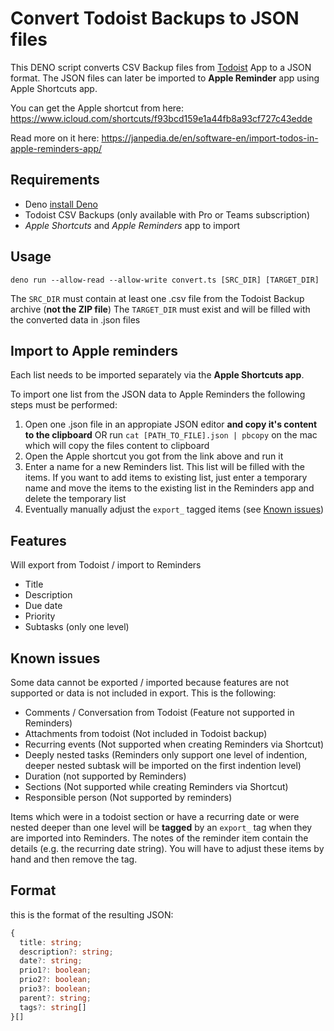 # Convert Todoist Backups to JSON files

This DENO script converts CSV Backup files from [Todoist](https://todoist.com/) App to a JSON format.
The JSON files can later be imported to **Apple Reminder** app using Apple Shortcuts app.

You can get the Apple shortcut from here: https://www.icloud.com/shortcuts/f93bcd159e1a44fb8a93cf727c43edde

Read more on it here: https://janpedia.de/en/software-en/import-todos-in-apple-reminders-app/

## Requirements
* Deno [install Deno](https://deno.com/)
* Todoist CSV Backups (only available with Pro or Teams subscription)
* *Apple Shortcuts* and *Apple Reminders* app to import

## Usage
```
deno run --allow-read --allow-write convert.ts [SRC_DIR] [TARGET_DIR]
```

The `SRC_DIR` must contain at least one .csv file from the Todoist Backup archive (**not the ZIP file**)
The `TARGET_DIR` must exist and will be filled with the converted data in .json files

## Import to Apple reminders
Each list needs to be imported separately via the **Apple Shortcuts app**.

To import one list from the JSON data to Apple Reminders the following steps must be performed:
1. Open one .json file in an appropiate JSON editor **and copy it's content to the clipboard** OR run `cat [PATH_TO_FILE].json | pbcopy` on the mac which will copy the files content to clipboard
1. Open the Apple shortcut you got from the link above and run it
1. Enter a name for a new Reminders list. This list will be filled with the items. If you want to add items to existing list, just enter a temporary name and move the items to the existing list in the Reminders app and delete the temporary list
1. Eventually manually adjust the `export_` tagged items (see [Known issues](#known-issues))

## Features
Will export from Todoist / import to Reminders
* Title
* Description
* Due date
* Priority
* Subtasks (only one level)

## Known issues
Some data cannot be exported / imported because features are not supported or data is not included in export. This is the following:
* Comments / Conversation from Todoist (Feature not supported in Reminders)
* Attachments from todoist (Not included in Todoist backup)
* Recurring events (Not supported when creating Reminders via Shortcut)
* Deeply nested tasks (Reminders only support one level of indention, deeper nested subtask will be imported on the first indention level)
* Duration (not supported by Reminders)
* Sections (Not supported while creating Reminders via Shortcut)
* Responsible person (Not supported by reminders)

Items which were in a todoist section or have a recurring date or were nested deeper than one level will be **tagged** by an `export_` tag when they are imported into Reminders. The notes of the reminder item contain the details (e.g. the recurring date string). You will have to adjust these items by hand and then remove the tag. 


## Format
this is the format of the resulting JSON:
```typescript
{
  title: string;
  description?: string;
  date?: string;
  prio1?: boolean;
  prio2?: boolean;
  prio3?: boolean;
  parent?: string;
  tags?: string[]
}[]
```

